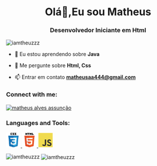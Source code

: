<h1 align="center">Olá👋,Eu sou Matheus</h1>
<h3 align="center">Desenvolvedor Iniciante em Html</h3>

<p align="left"> <img src="https://komarev.com/ghpvc/?username=iamtheuzzz&label=Profile%20views&color=0e75b6&style=flat" alt="iamtheuzzz" /> </p>

- 🌱 Eu estou aprendendo sobre **Java**

- 💬 Me pergunte sobre **Html, Css**

- 📫 Entrar em contato **matheusaa444@gmail.com**

<h3 align="left">Connect with me:</h3>
<p align="left">
<a href="https://linkedin.com/in/matheus alves assunção" target="blank"><img align="center" src="https://raw.githubusercontent.com/rahuldkjain/github-profile-readme-generator/master/src/images/icons/Social/linked-in-alt.svg" alt="matheus alves assunção" height="30" width="40" /></a>
</p>

<h3 align="left">Languages and Tools:</h3>
<p align="left"> <a href="https://www.w3schools.com/css/" target="_blank" rel="noreferrer"> <img src="https://raw.githubusercontent.com/devicons/devicon/master/icons/css3/css3-original-wordmark.svg" alt="css3" width="40" height="40"/> </a> <a href="https://www.w3.org/html/" target="_blank" rel="noreferrer"> <img src="https://raw.githubusercontent.com/devicons/devicon/master/icons/html5/html5-original-wordmark.svg" alt="html5" width="40" height="40"/> </a> <a href="https://developer.mozilla.org/en-US/docs/Web/JavaScript" target="_blank" rel="noreferrer"> <img src="https://raw.githubusercontent.com/devicons/devicon/master/icons/javascript/javascript-original.svg" alt="javascript" width="40" height="40"/> </a> </p>

<p><img align="left" src="https://github-readme-stats.vercel.app/api/top-langs?username=iamtheuzzz&show_icons=true&locale=en&layout=compact" alt="iamtheuzzz" /></p>

<p>&nbsp;<img align="center" src="https://github-readme-stats.vercel.app/api?username=iamtheuzzz&show_icons=true&locale=en" alt="iamtheuzzz" /></p>
